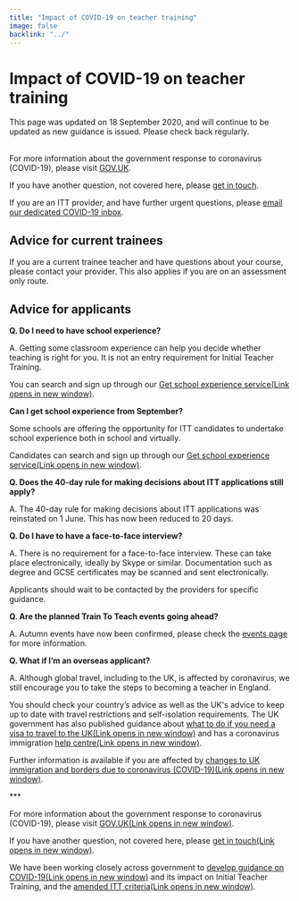 ```yaml
---
title: "Impact of COVID-19 on teacher training"
image: false
backlink: "../"
---
```


<div class="content__right">

</div>

<div class="content__left">
    <h1>Impact of COVID-19 on teacher training</h1>
    <p class="content-alert">This page was updated on 18 September 2020, and will continue to be updated as new guidance is issued. Please check back regularly.</p>
    <p>
        <br/>
        For more information about the government response to coronavirus (COVID-19), please visit <a href="https://www.gov.uk/coronavirus">GOV.UK</a>.
    </p>
    <p>
        If you have another question, not covered here, please <a href="https://beta-getintoteaching.education.gov.uk/#talk-to-us" target="_blank" rel="noopener noreferrer">get in touch</a>.
    </p>
    <p>
        If you are an ITT provider, and have further urgent questions, please <a href="mailto:DfE.coronavirushelpline@education.gov.uk">email our dedicated COVID-19 inbox</a>.
    </p>
    
    
    
    
   <h2>Advice for current trainees</h2>
        <p>If you are a current trainee teacher and have questions about your course, please contact your provider. This also applies if you are on an assessment only route.</p>
        <h2>Advice for applicants</h2>
        <p><strong>Q. Do I need to have school experience?</strong></p>
        <p>A. Getting some classroom experience can help you decide whether teaching is right for you. It is not an entry requirement for Initial Teacher Training.</p>
<p>You can search and sign up through our <a href="https://schoolexperience.education.gov.uk/" target="_blank" rel="noopener noreferrer">Get school experience service<span class="govuk-visually-hidden">(Link opens in new
window)</span><i class="icon icon-external"></i></a>.</p>
<p><strong>Can I get school experience from September?</strong></p>
<p>Some schools are offering the opportunity for ITT candidates to undertake school experience both in school and virtually.</p>
<p>Candidates can search and sign up through our <a href="https://schoolexperience.education.gov.uk/" target="_blank" rel="noopener noreferrer">Get school experience service<span class="govuk-visually-hidden">(Link opens in new
window)</span><i class="icon icon-external"></i></a>.</p>
        <p><strong>Q. Does the 40-day rule for making decisions about ITT applications still apply?</strong></p>
        <p>A. The 40-day rule for making decisions about ITT applications was reinstated on 1 June. This has now been reduced to 20 days.</p>
        <p><strong>Q. Do I have to have a face-to-face interview?</strong></p>
        <p>A. There is no requirement for a face-to-face interview. These can take place electronically, ideally by Skype or similar. Documentation such as degree and GCSE certificates may be scanned and sent electronically.</p>
        <p>Applicants should wait to be contacted by the providers for specific guidance.</p>
       <p><strong>Q. Are the planned Train To Teach events going ahead?</strong></p>
       <p>A. Autumn events have now been confirmed, please check the <a href="events">events page</a> for more information.</p>
       <p><strong> Q. What if I’m an overseas applicant?</strong></p>
        <p>A. Although global travel, including to the UK, is affected by coronavirus, we still encourage you to take the steps to becoming a teacher in England.</p> 
        <p>You should check your country’s advice as well as the UK's advice to keep up to date with travel restrictions and self-isolation requirements. The UK government has also published guidance about <a href="https://www.gov.uk/guidance/coronavirus-covid-19-advice-for-uk-visa-applicants-and-temporary-uk-residents#outside-uk" target="_blank" rel="noopener noreferrer">what to do if you need a visa to travel to the UK<span class="govuk-visually-hidden">(Link opens in new
window)</span><i class="icon icon-external"></i></a> and has a coronavirus immigration <a href="https://www.gov.uk/guidance/coronavirus-covid-19-advice-for-uk-visa-applicants-and-temporary-uk-residents#helpline" target="_blank" rel="noopener noreferrer">help centre<span class="govuk-visually-hidden">(Link opens in new
window)</span><i class="icon icon-external"></i></a>.</p>

<p>Further information is available if you are affected by <a href="https://www.gov.uk/government/collections/coronavirus-covid-19-immigration-and-borders" target="_blank" rel="noopener noreferrer">changes to UK immigration and borders due to coronavirus (COVID-19)<span class="govuk-visually-hidden">(Link opens in new
    window)</span><i class="icon icon-external"></i></a>.</p>
    
 <p>***</p>
       <p> For more information about the government response to coronavirus (COVID-19), please visit <a href="https://www.gov.uk/coronavirus" target="_blank" rel="noopener noreferrer">GOV.UK<span class="govuk-visually-hidden">(Link opens in new
window)</span><i class="icon icon-external"></i></a>.</p>
        <p>If you have another question, not covered here, please <a href="https://beta-getintoteaching.education.gov.uk/#talk-to-us" target="_blank" rel="noopener noreferrer">get in touch<span class="govuk-visually-hidden">(Link opens in new
window)</span><i class="icon icon-external"></i></a>.</p>
        <p>We have been working closely across government to <a href="https://www.gov.uk/government/publications/coronavirus-covid-19-initial-teacher-training-itt" target="_blank" rel="noopener noreferrer">develop guidance on COVID-19<span class="govuk-visually-hidden">(Link opens in new
window)</span><i class="icon icon-external"></i></a> and its impact on Initial Teacher Training, and the <a href="https://www.gov.uk/government/publications/initial-teacher-training-criteria" target="_blank" rel="noopener noreferrer"> amended ITT criteria<span class="govuk-visually-hidden">(Link opens in new
window)</span><i class="icon icon-external"></i></a>.</p> 
    

</div>











